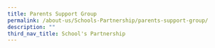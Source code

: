 ```yaml
---
title: Parents Support Group
permalink: /about-us/Schools-Partnership/parents-support-group/
description: ""
third_nav_title: School's Partnership
---
```

